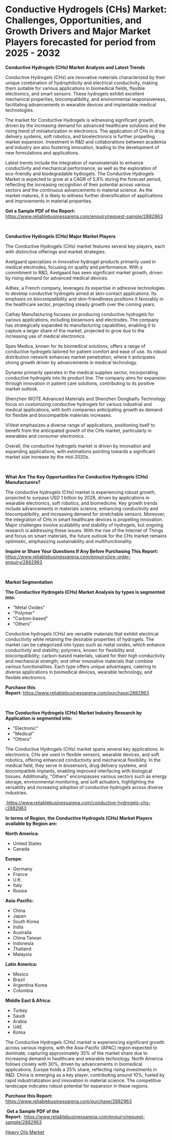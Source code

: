 <p><h1>Conductive Hydrogels (CHs) Market: Challenges, Opportunities, and Growth Drivers and Major Market Players forecasted for period from 2025 - 2032</h1></p><p><strong>Conductive Hydrogels (CHs) Market Analysis and Latest Trends</strong></p>
<p><p>Conductive Hydrogels (CHs) are innovative materials characterized by their unique combination of hydrophilicity and electrical conductivity, making them suitable for various applications in biomedical fields, flexible electronics, and smart sensors. These hydrogels exhibit excellent mechanical properties, biocompatibility, and environmental responsiveness, facilitating advancements in wearable devices and implantable medical technologies.</p><p>The market for Conductive Hydrogels is witnessing significant growth, driven by the increasing demand for advanced healthcare solutions and the rising trend of miniaturization in electronics. The application of CHs in drug delivery systems, soft robotics, and bioelectronics is further propelling market expansion. Investment in R&D and collaborations between academia and industry are also fostering innovation, leading to the development of new formulations and applications.</p><p>Latest trends include the integration of nanomaterials to enhance conductivity and mechanical performance, as well as the exploration of eco-friendly and biodegradable hydrogels. The Conductive Hydrogels Market is expected to grow at a CAGR of 5.8% during the forecast period, reflecting the increasing recognition of their potential across various sectors and the continuous advancements in material science. As the market matures, it is likely to witness further diversification of applications and improvements in material properties.</p></p>
<p><strong>Get a Sample PDF of the Report:&nbsp;</strong> <a href="https://www.reliablebusinessarena.com/enquiry/request-sample/2882963?utm_campaign=3224&utm_medium=2&utm_source=Github&utm_content=ia&utm_term=13032025&utm_id=conductive-hydrogels-chs">https://www.reliablebusinessarena.com/enquiry/request-sample/2882963</a></p>
<p>&nbsp;</p>
<p><strong>Conductive Hydrogels (CHs) Major Market Players</strong></p>
<p><p>The Conductive Hydrogels (CHs) market features several key players, each with distinctive offerings and market strategies. </p><p>Axelgaard specializes in innovative hydrogel products primarily used in medical electrodes, focusing on quality and performance. With a commitment to R&D, Axelgaard has seen significant market growth, driven by rising demand for advanced medical devices. </p><p>Adhex, a French company, leverages its expertise in adhesive technologies to develop conductive hydrogels aimed at skin-contact applications. Its emphasis on biocompatibility and skin-friendliness positions it favorably in the healthcare sector, projecting steady growth over the coming years.</p><p>Cathay Manufacturing focuses on producing conductive hydrogels for various applications, including biosensors and electrodes. The company has strategically expanded its manufacturing capabilities, enabling it to capture a larger share of the market, projected to grow due to the increasing use of medical electronics.</p><p>Spes Medica, known for its biomedical solutions, offers a range of conductive hydrogels tailored for patient comfort and ease of use. Its robust distribution network enhances market penetration, where it anticipates strong growth driven by advancements in medical technology.</p><p>Dynarex primarily operates in the medical supplies sector, incorporating conductive hydrogels into its product line. The company aims for expansion through innovation in patient care solutions, contributing to its positive market outlook.</p><p>Shenzhen WOTE Advanced Materials and Shenzhen Donghaifu Technology focus on customizing conductive hydrogels for various industrial and medical applications, with both companies anticipating growth as demand for flexible and biocompatible materials increases.</p><p>ViVest emphasizes a diverse range of applications, positioning itself to benefit from the anticipated growth of the CHs market, particularly in wearables and consumer electronics. </p><p>Overall, the conductive hydrogels market is driven by innovation and expanding applications, with estimations pointing towards a significant market size increase by the mid-2020s.</p></p>
<p>&nbsp;</p>
<p><strong>What Are The Key Opportunities For Conductive Hydrogels (CHs) Manufacturers?</strong></p>
<p><p>The conductive hydrogels (CHs) market is experiencing robust growth, projected to surpass USD 1 billion by 2028, driven by applications in wearable electronics, soft robotics, and biomedicine. Key growth trends include advancements in materials science, enhancing conductivity and biocompatibility, and increasing demand for stretchable sensors. Moreover, the integration of CHs in smart healthcare devices is propelling innovation. Major challenges involve scalability and stability of hydrogels, but ongoing research is addressing these issues. With the rise of the Internet of Things and focus on smart materials, the future outlook for the CHs market remains optimistic, emphasizing sustainability and multifunctionality.</p></p>
<p><strong>Inquire or Share Your Questions If Any Before Purchasing This Report:</strong> <a href="https://www.reliablebusinessarena.com/enquiry/pre-order-enquiry/2882963?utm_campaign=3224&utm_medium=2&utm_source=Github&utm_content=ia&utm_term=13032025&utm_id=conductive-hydrogels-chs">https://www.reliablebusinessarena.com/enquiry/pre-order-enquiry/2882963</a></p>
<p>&nbsp;</p>
<p><strong>Market Segmentation</strong></p>
<p><strong>The Conductive Hydrogels (CHs) Market Analysis by types is segmented into:</strong></p>
<p><ul><li>"Metal Oxides"</li><li>"Polymer"</li><li>"Carbon-based"</li><li>"Others"</li></ul></p>
<p><p>Conductive hydrogels (CHs) are versatile materials that exhibit electrical conductivity while retaining the desirable properties of hydrogels. The market can be categorized into types such as metal oxides, which enhance conductivity and stability; polymers, known for flexibility and biocompatibility; carbon-based materials, valued for their high conductivity and mechanical strength; and other innovative materials that combine various functionalities. Each type offers unique advantages, catering to diverse applications in biomedical devices, wearable technology, and flexible electronics.</p></p>
<p><strong>Purchase this Report:&nbsp;</strong><a href="https://www.reliablebusinessarena.com/purchase/2882963?utm_campaign=3224&utm_medium=2&utm_source=Github&utm_content=ia&utm_term=13032025&utm_id=conductive-hydrogels-chs">https://www.reliablebusinessarena.com/purchase/2882963</a></p>
<p>&nbsp;</p>
<p><strong>The Conductive Hydrogels (CHs) Market Industry Research by Application is segmented into:</strong></p>
<p><ul><li>"Electronic"</li><li>"Medical"</li><li>"Others"</li></ul></p>
<p><p>The Conductive Hydrogels (CHs) market spans several key applications. In electronics, CHs are used in flexible sensors, wearable devices, and soft robotics, offering enhanced conductivity and mechanical flexibility. In the medical field, they serve in biosensors, drug delivery systems, and biocompatible implants, enabling improved interfacing with biological tissues. Additionally, "Others" encompasses various sectors such as energy storage, environmental monitoring, and soft actuators, highlighting the versatility and increasing adoption of conductive hydrogels across diverse industries.</p></p>
<p><a href="https://www.reliablebusinessarena.com/conductive-hydrogels-chs-r2882963?utm_campaign=3224&utm_medium=2&utm_source=Github&utm_content=ia&utm_term=13032025&utm_id=conductive-hydrogels-chs">&nbsp;https://www.reliablebusinessarena.com/conductive-hydrogels-chs-r2882963</a></p>
<p><strong>In terms of Region, the Conductive Hydrogels (CHs) Market Players available by Region are:</strong></p>
<p>
    <p> <strong> North America: </strong>
        <ul>
            <li>United States</li>
            <li>Canada</li>
        </ul>
        </p> 
    <p> <strong> Europe: </strong>
        <ul>
            <li>Germany</li>
            <li>France</li>
            <li>U.K.</li>
            <li>Italy</li>
            <li>Russia</li>
        </ul>
        </p> 
    <p> <strong> Asia-Pacific: </strong>
        <ul>
            <li>China</li>
            <li>Japan</li>
            <li>South Korea</li>
            <li>India</li>
            <li>Australia</li>
            <li>China Taiwan</li>
            <li>Indonesia</li>
            <li>Thailand</li>
            <li>Malaysia</li>
        </ul>
        </p> 
    <p> <strong> Latin America: </strong>
        <ul>
            <li>Mexico</li>
            <li>Brazil</li>
            <li>Argentina Korea</li>
            <li>Colombia</li>
        </ul>
        </p> 
    <p> <strong> Middle East & Africa: </strong>
        <ul>
            <li>Turkey</li>
            <li>Saudi</li>
            <li>Arabia</li>
            <li>UAE</li>
            <li>Korea</li>
        </ul>
    </p>
    </p>
<p><p>The Conductive Hydrogels (CHs) market is experiencing significant growth across various regions, with the Asia-Pacific (APAC) region expected to dominate, capturing approximately 35% of the market share due to increasing demand in healthcare and wearable technology. North America follows closely with 30%, driven by advancements in biomedical applications. Europe holds a 25% share, reflecting rising investments in R&D. China is emerging as a key player, contributing around 10%, fueled by rapid industrialization and innovation in material science. The competitive landscape indicates robust potential for expansion in these regions.</p></p>
<p><strong>Purchase this Report: </strong><a href="https://www.reliablebusinessarena.com/purchase/2882963?utm_campaign=3224&utm_medium=2&utm_source=Github&utm_content=ia&utm_term=13032025&utm_id=conductive-hydrogels-chs">https://www.reliablebusinessarena.com/purchase/2882963</a></p>
<p>&nbsp;<strong>Get a Sample PDF of the Report:&nbsp;&nbsp;</strong><a href="https://www.reliablebusinessarena.com/enquiry/request-sample/2882963?utm_campaign=3224&utm_medium=2&utm_source=Github&utm_content=ia&utm_term=13032025&utm_id=conductive-hydrogels-chs">https://www.reliablebusinessarena.com/enquiry/request-sample/2882963</a></p>
<p><strong></strong></p>
<p><p><a href="https://github.com/penecorodz74/Market-Research-Report-List-1/blob/main/heavy-oils-market.md?utm_campaign=3224&utm_medium=2&utm_source=Github&utm_content=ia&utm_term=13032025&utm_id=conductive-hydrogels-chs">Heavy Oils Market</a></p></p>